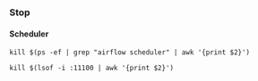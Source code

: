 



### Stop

#### Scheduler

```shell
kill $(ps -ef | grep "airflow scheduler" | awk '{print $2}')
```





```shell
kill $(lsof -i :11100 | awk '{print $2}')
```

